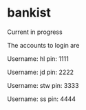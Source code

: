 # bankist

Current in progress 

The accounts to login are

  Username: hl
  pin: 1111
  
  Username: jd
  pin: 2222

  Username: stw
  pin: 3333
  
  Username: ss
  pin: 4444
  
#
